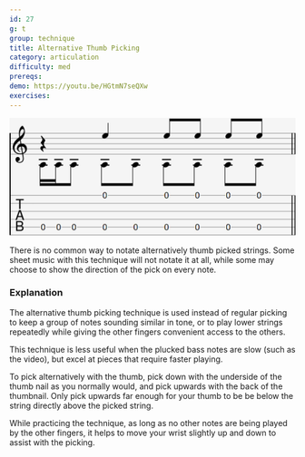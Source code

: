 ```yaml
---
id: 27
g: t
group: technique
title: Alternative Thumb Picking
category: articulation
difficulty: med
prereqs: 
demo: https://youtu.be/HGtmN7seQXw
exercises:
---
```


<div class="tabImg">
  <img src="alternative-thumb-picking.jpg" />
</div>

There is no common way to notate alternatively thumb picked strings. Some sheet music with this technique will not notate it at all, while some may choose to show the direction of the pick on every note.

### Explanation

The alternative thumb picking technique is used instead of regular picking to keep a group of notes sounding similar in <span class="tt" data-tip="the note's sound depending on your guitar and how you play">tone</span>, or to play <span class="tt" data-tip="the strings with the lower pitches, or at the bottom of the tab">lower strings</span> repeatedly while giving the other fingers convenient access to the others.

This technique is less useful when the plucked bass notes are slow (such as the video), but excel at pieces that require faster playing.

To pick alternatively with the thumb, pick down with the underside of the thumb nail as you normally would, and pick upwards with the back of the thumbnail. Only pick upwards far enough for your thumb to be be below the string directly above the picked string.

While practicing the technique, as long as no other notes are being played by the other fingers, it helps to move your wrist slightly up and down to assist with the picking.